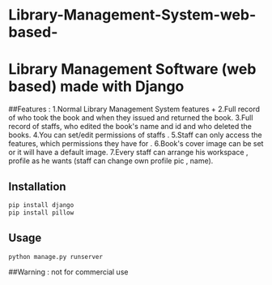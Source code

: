 # Library-Management-System-web-based-
# Library Management Software (web based) made with Django

##Features :
1.Normal Library Management System features +
2.Full record of who took the book and when they issued and returned the book.
3.Full record of staffs, who edited the book's name and id and who deleted the books.
4.You can set/edit permissions of staffs .
5.Staff can only access the features,  which permissions they have for . 
6.Book's cover image can be set or it will have a default image.
7.Every staff can arrange his workspace , profile as he wants (staff can change own profile pic , name).


## Installation

```bash
pip install django
pip install pillow
```

## Usage

```python
python manage.py runserver 
```


##Warning : not for commercial use
